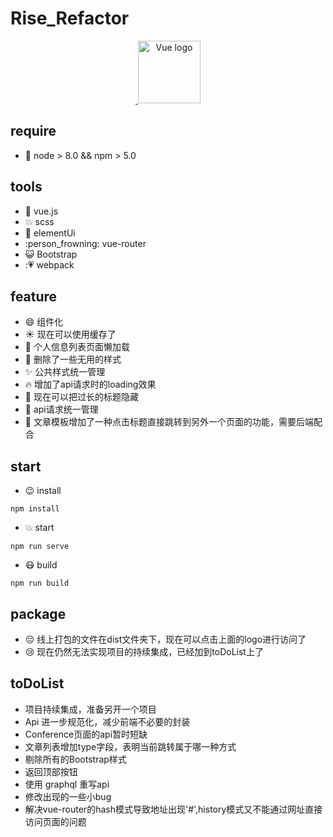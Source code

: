 # Rise_Refactor
<p align="center"><a href="http://www.swu-rise.net.cn/dist" target="_blank">
  <img width="100" src="http://www.swu-rise.net.cn/images/logo.png" alt="Vue logo"></a></p>

## require
* :tiger: node > 8.0 && npm > 5.0 
## tools
* :revolving_hearts: vue.js
* :boom: scss
* :running: elementUi
* :person_frowning: vue-router
* :smiley_cat: Bootstrap
* ::heartpulse: webpack

## feature
* :smile: 组件化
* :sunny: 现在可以使用缓存了
* :rocket: 个人信息列表页面懒加载
* :chicken: 删除了一些无用的样式
* :sparkles: 公共样式统一管理
* :fire: 增加了api请求时的loading效果
* :muscle: 现在可以把过长的标题隐藏
* :punch: api请求统一管理
* :dancers: 文章模板增加了一种点击标题直接跳转到另外一个页面的功能，需要后端配合

## start
* :wink: install
 ```
 npm install
```
* :collision: start
```
npm run serve
```
* :mask: build

```
npm run build
```

## package
* :pensive: 线上打包的文件在dist文件夹下，现在可以点击上面的logo进行访问了
* :cry: 现在仍然无法实现项目的持续集成，已经加到toDoList上了

## toDoList
* 项目持续集成，准备另开一个项目
* Api 进一步规范化，减少前端不必要的封装
* Conference页面的api暂时短缺
* 文章列表增加type字段，表明当前跳转属于哪一种方式
* 剔除所有的Bootstrap样式
* 返回顶部按钮
* 使用 graphql 重写api
* 修改出现的一些小bug
* 解决vue-router的hash模式导致地址出现'#',history模式又不能通过网址直接访问页面的问题
